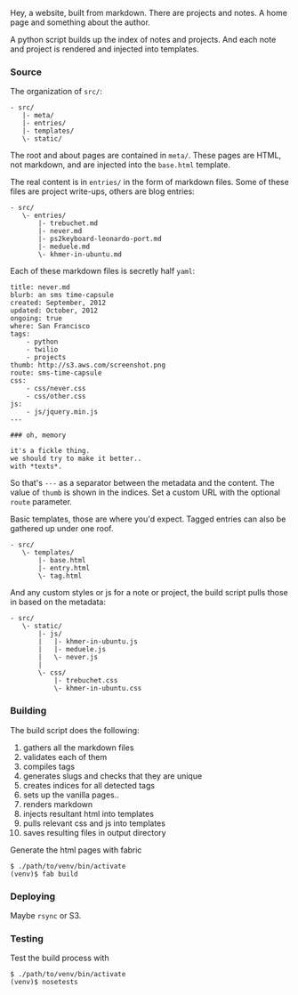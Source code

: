 Hey, a website, built from markdown.
There are projects and notes.
A home page and something about the author.

A python script builds up the index of notes and projects.
And each note and project is rendered and injected into templates.


### Source
The organization of `src/`:

    - src/
       |- meta/
       |- entries/
       |- templates/
       \- static/

The root and about pages are contained in `meta/`.
These pages are HTML, not markdown, and are injected into the `base.html` template.

The real content is in `entries/` in the form of markdown files.
Some of these files are project write-ups, others are blog entries:

    - src/
       \- entries/
           |- trebuchet.md
           |- never.md
           |- ps2keyboard-leonardo-port.md
           |- meduele.md
           \- khmer-in-ubuntu.md

Each of these markdown files is secretly half `yaml`:

    title: never.md
    blurb: an sms time-capsule
    created: September, 2012
    updated: October, 2012
    ongoing: true
    where: San Francisco
    tags:
        - python
        - twilio
        - projects
    thumb: http://s3.aws.com/screenshot.png
    route: sms-time-capsule
    css:
        - css/never.css
        - css/other.css
    js:
        - js/jquery.min.js
    ---

    ### oh, memory

    it's a fickle thing.
    we should try to make it better..
    with *texts*.

So that's `---` as a separator between the metadata and the content.
The value of `thumb` is shown in the indices.
Set a custom URL with the optional `route` parameter.

Basic templates, those are where you'd expect.
Tagged entries can also be gathered up under one roof.

    - src/
       \- templates/
           |- base.html
           |- entry.html
           \- tag.html

And any custom styles or js for a note or project, the build script pulls those in based on the metadata:

    - src/
       \- static/
           |- js/
           |   |- khmer-in-ubuntu.js
           |   |- meduele.js
           |   \- never.js
           |
           \- css/
               |- trebuchet.css
               \- khmer-in-ubuntu.css


### Building
The build script does the following:

 1. gathers all the markdown files
 1. validates each of them
 1. compiles tags
 4. generates slugs and checks that they are unique
 2. creates indices for all detected tags
 3. sets up the vanilla pages..
 5. renders markdown
 6. injects resultant html into templates
 7. pulls relevant css and js into templates
 8. saves resulting files in output directory

Generate the html pages with fabric

    $ ./path/to/venv/bin/activate
    (venv)$ fab build


### Deploying
Maybe `rsync` or S3.


### Testing
Test the build process with

    $ ./path/to/venv/bin/activate
    (venv)$ nosetests
